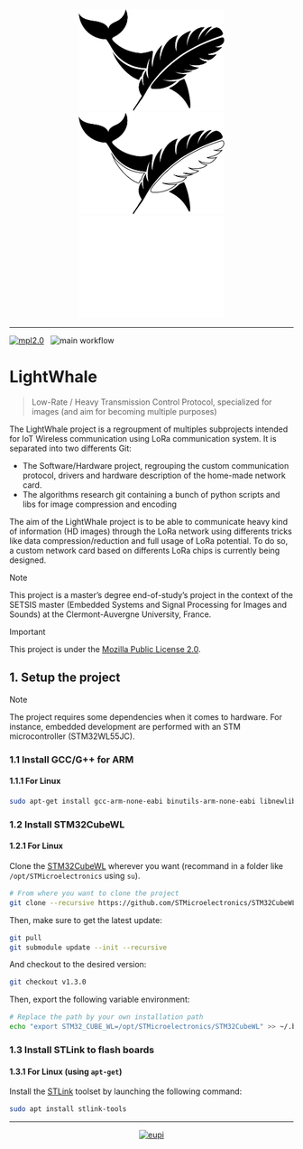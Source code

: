 <div align="center">
  <img alt="lightwhale logo" src="resources/LightWhaleNoir.SVG" style="height: 180px"/>
  <img alt="lightwhale logo" src="resources/LightWhaleBicolor.SVG" style="height: 180px"/>
  <img alt="lightwhale logo" src="resources/LightWhaleBlanc.SVG" style="height: 180px"/>
</div>

---

[![mpl2.0](https://img.shields.io/badge/license-Mozilla%20Public%20License%202.0-orange)](https://www.mozilla.org/en-US/MPL/2.0/)
&nbsp;
![main workflow](https://github.com/madeshiro/lightwhale/actions/workflows/main.yml/badge.svg?branch=main)

# LightWhale
> Low-Rate / Heavy Transmission Control Protocol, specialized for images (and aim for becoming multiple purposes)

The LightWhale project is a regroupment of multiples subprojects intended for IoT Wireless communication using LoRa communication system. It is separated into two differents Git:
- The Software/Hardware project, regrouping the custom communication protocol, drivers and hardware description of the home-made network card.
- The algorithms research git containing a bunch of python scripts and libs for image compression and encoding

The aim of the LightWhale project is to be able to communicate heavy kind of information (HD images) through the LoRa network using differents tricks like data compression/reduction and full usage of LoRa potential. 
To do so, a custom network card based on differents LoRa chips is currently being designed. 

> [!NOTE]
> This project is a master’s degree end-of-study’s project in the context of the SETSIS master 
> (Embedded Systems and Signal Processing for Images and Sounds)
> at the Clermont-Auvergne University, France.

> [!IMPORTANT]
> This project is under the [Mozilla Public License 2.0](https://www.mozilla.org/en-US/MPL/2.0/). 

## 1. Setup the project

> [!NOTE]
> The project requires some dependencies when it comes to hardware. For instance,
> embedded development are performed with an STM microcontroller (STM32WL55JC).

### 1.1 Install GCC/G++ for ARM
#### 1.1.1 For Linux

```sh
sudo apt-get install gcc-arm-none-eabi binutils-arm-none-eabi libnewlib-arm-none-eabi
```
### 1.2 Install STM32CubeWL
#### 1.2.1 For Linux

Clone the [STM32CubeWL](https://github.com/STMicroelectronics/STM32CubeWL) wherever you want (recommand in a folder like `/opt/STMicroelectronics` using `su`).

```sh 
# From where you want to clone the project
git clone --recursive https://github.com/STMicroelectronics/STM32CubeWL.git
```
Then, make sure to get the latest update:
```sh 
git pull
git submodule update --init --recursive
```
And checkout to the desired version:
```sh
git checkout v1.3.0
```
Then, export the following variable environment:
```sh
# Replace the path by your own installation path
echo "export STM32_CUBE_WL=/opt/STMicroelectronics/STM32CubeWL" >> ~/.bashrc
```

### 1.3 Install STLink to flash boards
#### 1.3.1 For Linux (using `apt-get`)

Install the [STLink](https://github.com/stlink-org/stlink) toolset by launching the following command:
```sh
sudo apt install stlink-tools
```

---
<div align="center">
  
  [![eupi](https://eupi.uca.fr/uas/Eupi/LOGO/eupi_long.png)](https://eupi.uca.fr)
  
</div>
